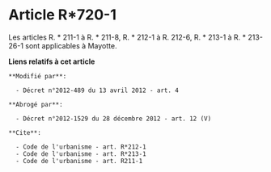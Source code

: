 # Article R*720-1

Les articles R. * 211-1 à R. * 211-8, R. * 212-1 à R. 212-6, R. * 213-1 à R. * 213-26-1 sont applicables à Mayotte.

**Liens relatifs à cet article**

	**Modifié par**:

	  - Décret n°2012-489 du 13 avril 2012 - art. 4

	**Abrogé par**:

	  - Décret n°2012-1529 du 28 décembre 2012 - art. 12 (V)

	**Cite**:

	  - Code de l'urbanisme - art. R*212-1
	  - Code de l'urbanisme - art. R*213-1
	  - Code de l'urbanisme - art. R211-1
